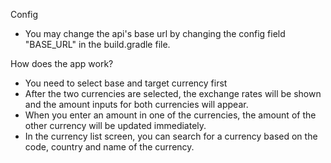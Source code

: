 Config
- You may change the api's base url by changing the config field "BASE_URL" in the build.gradle file.

How does the app work?
- You need to select base and target currency first
- After the two currencies are selected, the exchange rates will be shown and the amount inputs for both currencies will appear.
- When you enter an amount in one of the currencies, the amount of the other currency will be updated immediately.
- In the currency list screen, you can search for a currency based on the code, country and name of the currency.
